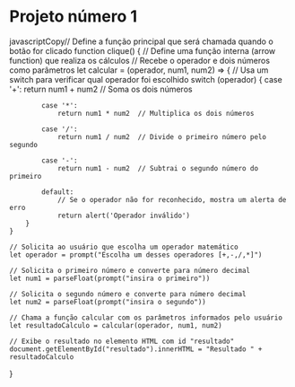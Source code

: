 <h1>Projeto número 1</h1>
javascriptCopy// Define a função principal que será chamada quando o botão for clicado
function clique() {
    // Define uma função interna (arrow function) que realiza os cálculos
    // Recebe o operador e dois números como parâmetros
    let calcular = (operador, num1, num2) => {
        // Usa um switch para verificar qual operador foi escolhido
        switch (operador) {
            case '+':
                return num1 + num2  // Soma os dois números

            case '*':
                return num1 * num2  // Multiplica os dois números

            case '/':
                return num1 / num2  // Divide o primeiro número pelo segundo

            case '-':
                return num1 - num2  // Subtrai o segundo número do primeiro
        
            default:
                // Se o operador não for reconhecido, mostra um alerta de erro
                return alert('Operador inválido')
        }
    }

    // Solicita ao usuário que escolha um operador matemático
    let operador = prompt("Escolha um desses operadores [+,-,/,*]")
    
    // Solicita o primeiro número e converte para número decimal
    let num1 = parseFloat(prompt("insira o primeiro"))
    
    // Solicita o segundo número e converte para número decimal
    let num2 = parseFloat(prompt("insira o segundo"))

    // Chama a função calcular com os parâmetros informados pelo usuário
    let resultadoCalculo = calcular(operador, num1, num2)

    // Exibe o resultado no elemento HTML com id "resultado"
    document.getElementById("resultado").innerHTML = "Resultado " + resultadoCalculo
}
